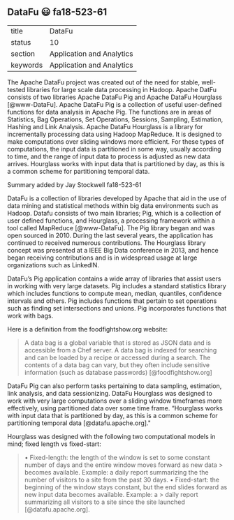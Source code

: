 ## DataFu :smiley: fa18-523-61


|          |                           |
| -------- | ------------------------- |
| title    | DataFu                    | 
| status   | 10                        |
| section  | Application and Analytics |
| keywords | Application and Analytics |



The Apache DataFu project was created out of the need for stable,
well-tested libraries for large scale data processing in Hadoop.
Apache DatFu consists of two libraries Apache DataFu Pig and Apache
DataFu Hourglass [@www-DataFu]. Apache DataFu Pig is a collection
of useful user-defined functions for data analysis in Apache Pig. The
functions are in areas of Statistics, Bag Operations, Set Operations,
Sessions, Sampling, Estimation, Hashing and Link Analysis.  Apache
DataFu Hourglass is a library for incrementally processing data using
Hadoop MapReduce. It is designed to make computations over sliding
windows more efficient. For these types of computations, the input
data is partitioned in some way, usually according to time, and the
range of input data to process is adjusted as new data arrives.
Hourglass works with input data that is partitioned by day, as this is
a common scheme for partitioning temporal data.


Summary added by Jay Stockwell fa18-523-61

DataFu is a collection of libraries developed by Apache that aid in the use of data mining and statistical methods within big data environments such as Hadoop. Datafu consists of two main libraries; Pig, which is a collection of user defined functions, and Hourglass, a processing framework within a tool called MapReduce [@www-DataFu]. The Pig library began and was open sourced in 2010.  During the last several years, the application has continued to received numerous contributions.  The Hourglass library concept was presented at a IEEE Big Data conference in 2013, and hence began receiving contributions and is in widespread usage at large organizations such as LinkedIN. 

DataFu’s Pig application contains a wide array of libraries that assist users in working with very large datasets.  Pig includes a standard statistics library which includes functions to compute mean, median, quantiles, confidence intervals and others. Pig includes functions that pertain to set operations such as finding set intersections and unions.  Pig incorporates functions that work with bags. 

Here is a definition from the foodfightshow.org website:

>A data bag is a global variable that is stored as JSON data and is accessible from a Chef server. A data bag is indexed for searching   and can be loaded by a recipe or accessed during a search. The contents of a data bag can vary, but they often include sensitive information (such as database passwords) [@foodfightshow.org]

DataFu Pig can also perform tasks pertaining to data sampling, estimation, link analysis, and data sessionizing. 
DataFu Hourglass was designed to work with very large computations over a sliding window timeframes more effectively, using partitioned data over some time frame. “Hourglass works with input data that is partitioned by day, as this is a common scheme for partitioning temporal data [@datafu.apache.org]." 

Hourglass was designed with the following two computational models in mind; fixed length vs fixed-start:
> •	Fixed-length: the length of the window is set to some constant number of days and the entire window moves forward as new data > becomes available. Example: a daily report summarizing the the number of visitors to a site from the past 30 days.
> •	Fixed-start: the beginning of the window stays constant, but the end slides forward as new input data becomes available. Example: a > daily report summarizing all visitors to a site since the site launched [@datafu.apache.org].

